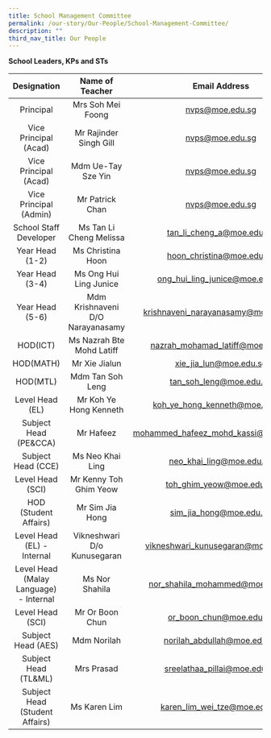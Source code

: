```yaml
---
title: School Management Committee
permalink: /our-story/Our-People/School-Management-Committee/
description: ""
third_nav_title: Our People
---
```

**School Leaders, KPs and STs**

| Designation | Name of Teacher | Email Address |
|:---:|:---:|:---:|
| Principal | Mrs Soh Mei Foong | nvps@moe.edu.sg |
| Vice Principal (Acad) | Mr Rajinder Singh Gill | nvps@moe.edu.sg |
| Vice Principal (Acad) | Mdm Ue-Tay Sze Yin | nvps@moe.edu.sg |
| Vice Principal (Admin) | Mr Patrick Chan | nvps@moe.edu.sg |
| School Staff Developer | Ms Tan Li Cheng Melissa | tan_li_cheng_a@moe.edu.sg |
| Year Head (1-2) | Ms Christina Hoon | hoon_christina@moe.edu.sg |
| Year Head (3-4) | Ms Ong Hui Ling Junice | ong_hui_ling_junice@moe.edu.sg |
| Year Head (5-6) | Mdm Krishnaveni D/O Narayanasamy | krishnaveni_narayanasamy@moe.edu.sg |
| HOD(ICT) | Ms Nazrah Bte Mohd Latiff | nazrah_mohamad_latiff@moe.edu.sg |
| HOD(MATH)  | Mr Xie Jialun | xie_jia_lun@moe.edu.sg |
| HOD(MTL) | Mdm Tan Soh Leng | tan_soh_leng@moe.edu.sg |
| Level Head (EL)  | Mr Koh Ye Hong Kenneth | koh_ye_hong_kenneth@moe.edu.sg |
| Subject Head (PE&CCA)  | Mr Hafeez  | mohammed_hafeez_mohd_kassi@moe.edu.sg |
| Subject Head (CCE)  | Ms Neo Khai Ling | neo_khai_ling@moe.edu.sg  |
| Level Head (SCI) | Mr Kenny Toh Ghim Yeow | toh_ghim_yeow@moe.edu.sg |
| HOD (Student Affairs) | Mr Sim Jia Hong | sim_jia_hong@moe.edu.sg |
| Level Head (EL) - Internal | Vikneshwari D/o Kunusegaran | vikneshwari_kunusegaran@moe.edu.sg |
| Level Head (Malay Language) - Internal | Ms Nor Shahila | nor_shahila_mohammed@moe.edu.sg   |
| Level Head (SCI)  | Mr Or Boon Chun  | or_boon_chun@moe.edu.sg |
| Subject Head (AES) | Mdm Norilah   | norilah_abdullah@moe.edu.sg  |
|  Subject Head (TL&ML)  | Mrs Prasad   | sreelathaa_pillai@moe.edu.sg  |
| Subject Head (Student Affairs)   | Ms Karen Lim  | karen_lim_wei_tze@moe.edu.sg |